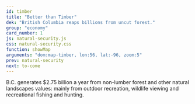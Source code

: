 ```yaml
---
id: timber
title: "Better than Timber"
dek: "British Columbia reaps billions from uncut forest."
group: "economy"
card_number: 1
js: natural-security.js
css: natural-security.css
function: showMap
arguments: "dom:map-timber, lon:56, lat:-96, zoom:5"
prev: natural-security
next: to-come
---
```

<div class="map" id="map-timber"></div>

B.C. generates $2.75 billion a year from non-lumber forest and other natural landscapes values: mainly from outdoor recreation, wildlife viewing and recreational fishing and hunting.
